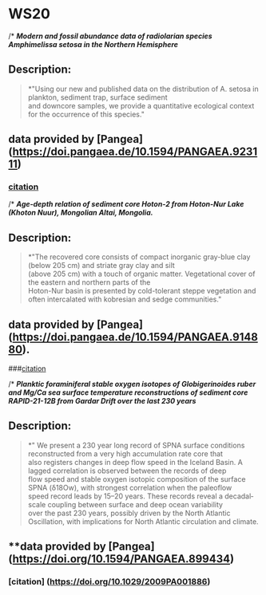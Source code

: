 # WS20
/* *__Modern and fossil abundance data of radiolarian species Amphimelissa setosa in the Northern Hemisphere__*
## **Description**:
 >*"Using our new and published data on the distribution of A. setosa in plankton, sediment trap, surface sediment  
 > and downcore samples, we provide a quantitative ecological context for the occurrence of this species."
 ## data provided by [Pangea] (https://doi.pangaea.de/10.1594/PANGAEA.923111)
 ### [citation](https://doi.org/10.1016/j.quascirev.2020.106565)
 
 /* *__Age-depth relation of sediment core Hoton-2 from Hoton-Nur Lake (Khoton Nuur), Mongolian Altai, Mongolia.__*
 ## **Description**:
 >*"The recovered core consists of compact inorganic gray-blue clay (below 205 cm) and striate gray clay and silt  
 > (above 205 cm) with a touch of organic matter. Vegetational cover of the eastern and northern parts of the  
 > Hoton-Nur basin is presented by cold-tolerant steppe vegetation and often intercalated with kobresian and sedge communities."
  ## data provided by [Pangea] (https://doi.pangaea.de/10.1594/PANGAEA.914880).
  ###[citation](https://doi.org/10.1016/j.quascirev.2008.10.013)
 
 /* *__Planktic foraminiferal stable oxygen isotopes of Globigerinoides ruber and Mg/Ca sea surface temperature reconstructions of sediment core RAPID-21-12B from Gardar Drift over the last 230 years__*
 ## **Description**:
 > *" We present a 230 year long record of SPNA surface conditions reconstructed from a very high accumulation rate core that  
 > also registers changes in deep flow speed in the Iceland Basin. A lagged correlation is observed between the records of deep  
 > flow speed and stable oxygen isotopic composition of the surface SPNA (δ18Ow), with strongest correlation when the paleoflow  
 > speed record leads by 15–20 years. These records reveal a decadal‐scale coupling between surface and deep ocean variability  
 > over the past 230 years, possibly driven by the North Atlantic Oscillation, with implications for North Atlantic circulation and climate.
 ## **data provided by [Pangea] (https://doi.org/10.1594/PANGAEA.899434)
 ### [citation] (https://doi.org/10.1029/2009PA001886)
 
